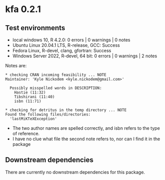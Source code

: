# kfa 0.2.1

## Test environments

* local windows 10, R 4.2.0: 0 errors | 0 warnings  | 0 notes
* Ubuntu Linux 20.04.1 LTS, R-release, GCC: Success
* Fedora Linux, R-devel, clang, gfortran: Success
* Windows Server 2022, R-devel, 64 bit:  0 errors | 0 warnings  | 2 notes

Notes are:

```
* checking CRAN incoming feasibility ... NOTE
Maintainer: 'Kyle Nickodem <kyle.nickodem@gmail.com>'

  Possibly misspelled words in DESCRIPTION:
    Hastie (11:32)
    Tibshirani (11:40)
    isbn (11:71)
	
* checking for detritus in the temp directory ... NOTE
Found the following files/directories:
  'lastMiKTeXException'
```

* The two author names are spelled correctly, and isbn refers to the type of reference.
* I have no clue what file the second note refers to, nor can I find it in the package


## Downstream dependencies

There are currently no downstream dependencies for this package.